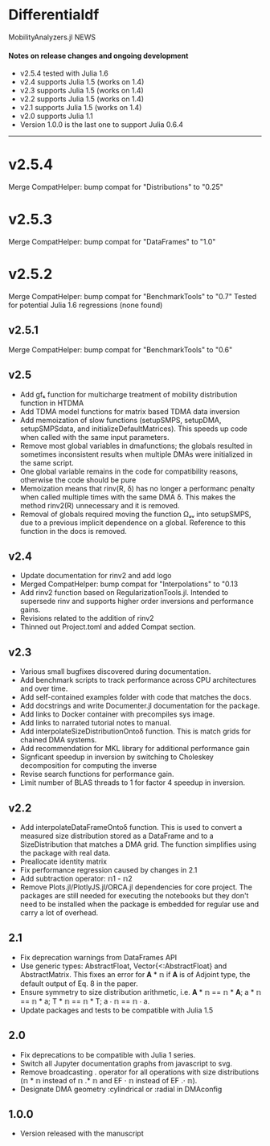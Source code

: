 # Differentialdf

MobilityAnalyzers.jl NEWS

#### Notes on release changes and ongoing development
- v2.5.4 tested with Julia 1.6
- v2.4 supports Julia 1.5 (works on 1.4)
- v2.3 supports Julia 1.5 (works on 1.4)
- v2.2 supports Julia 1.5 (works on 1.4)
- v2.1 supports Julia 1.5 (works on 1.4)
- v2.0 supports Julia 1.1
- Version 1.0.0 is the last one to support Julia 0.6.4

---
# v2.5.4
Merge CompatHelper: bump compat for "Distributions" to "0.25"

# v2.5.3
Merge CompatHelper: bump compat for "DataFrames" to "1.0"

# v2.5.2
Merge CompatHelper: bump compat for "BenchmarkTools" to "0.7"
Tested for potential Julia 1.6 regressions (none found)

## v2.5.1
Merge CompatHelper: bump compat for "BenchmarkTools" to "0.6"

## v2.5
- Add gfₖ function for multicharge treatment of mobility distribution function in HTDMA
- Add TDMA model functions for matrix based TDMA data inversion 
- Add memoization of slow functions (setupSMPS, setupDMA, setupSMPSdata, and 
initializeDefaultMatrices). This speeds up code when called with the same input parameters.
- Remove most global variables in dmafunctions; the globals resulted in sometimes
inconsistent results when multiple DMAs were initialized in the same script. 
- One global variable remains in the code for compatibility reasons, otherwise the code should be pure 
- Memoization means that rinv(R, δ) has no longer a performanc penalty when called multiple times with the same DMA δ. This makes the method rinv2(R) unnecessary and it is removed.  
- Removal of globals required moving the function Ωₐᵥ into setupSMPS, due to a previous implicit
dependence on a global. Reference to this function in the docs is removed.

## v2.4
- Update documentation for rinv2 and add logo
- Merged CompatHelper: bump compat for "Interpolations" to "0.13
- Add rinv2 function based on RegularizationTools.jl. Intended to supersede rinv and supports higher order inversions and performance gains.
- Revisions related to the addition of rinv2
- Thinned out Project.toml and added Compat section.

## v2.3
- Various small bugfixes discovered during documentation.
- Add benchmark scripts to track performance across CPU architectures and over time.
- Add self-contained examples folder with code that matches the docs.
- Add docstrings and write Documenter.jl documentation for the package.
- Add links to Docker container with precompiles sys image.
- Add links to narrated tutorial notes to manual.
- Add interpolateSizeDistributionOntoδ function. This is match grids for chained DMA systems.
- Add recommendation for MKL library for additional performance gain
- Signficant speedup in inversion by switching to Choleskey decomposition for computing the inverse
- Revise search functions for performance gain.
- Limit number of BLAS threads to 1 for factor 4 speedup in inversion.

## v2.2
- Add interpolateDataFrameOntoδ function. This is used to convert a  measured size distribution stored as a DataFrame and to a SizeDistribution that matches a DMA grid. The function simplifies using the package with real data.
- Preallocate identity matrix
- Fix performance regression caused by changes in 2.1
- Add subtraction operator: 𝕟1 - 𝕟2
- Remove Plots.jl/PlotlyJS.jl/ORCA.jl dependencies for core project. The packages are still needed for executing the notebooks but they don't need to be installed when the package is embedded for regular use and carry a lot of overhead.

## 2.1
- Fix deprecation warnings from DataFrames API
- Use generic types: AbstractFloat, Vector{<:AbstractFloat} and AbstractMatrix. This fixes an error for  𝐀 * 𝕟 if 𝐀 is of Adjoint type, the default output of Eq. 8 in the paper.
- Ensure symmetry to size distribution arithmetic, i.e. 𝐀 * 𝕟 == 𝕟 * 𝐀; a * 𝕟 == 𝕟 * a; T * 𝕟 == 𝕟 * T; a ⋅ 𝕟 == 𝕟 ⋅ a. 
- Update packages and tests to be compatible with Julia 1.5

## 2.0
- Fix deprecations to be compatible with Julia 1 series.
- Switch all Jupyter documentation graphs from javascript to svg. 
- Remove broadcasting . operator for all operations with size distributions (𝕟 * 𝕟 instead of 𝕟 .* 𝕟 and EF ⋅ 𝕟 instead of EF .⋅ 𝕟). 
- Designate DMA geometry :cylindrical or :radial in DMAconfig   

## 1.0.0
- Version released with the manuscript
